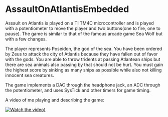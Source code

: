 # AssaultOnAtlantisEmbedded

Assault on Atlantis is played on a TI TM4C microcontroller and is played with a potentiometer to move the player and two buttons(one to fire, one to pause). The game is similar to that of the famous arcade game Sea Wolf but with a few changes. 

The player represents Poseidon, the god of the sea. You have been ordered by Zeus to attack the city of Atlantis because they have fallen out of favor with the gods. You are able to throw tridents at passing Atlantean ships but there are sea animals also passing by that should not be hurt. You must gain the highest score by sinking as many ships as possible while also not killing innocent sea creatures.

The game implements a DAC through the headphone jack, an ADC through the potentiometer, and uses SysTick and other timers for game timing.

A video of me playing and describing the game:

[![Watch the video](![image](https://user-images.githubusercontent.com/29637620/132895211-6f5176d2-f8b9-41aa-9d3f-7eb6e921af74.png)))](https://www.youtube.com/watch?v=DgZZB3KnLz8&ab_channel=ArshSGamare)

